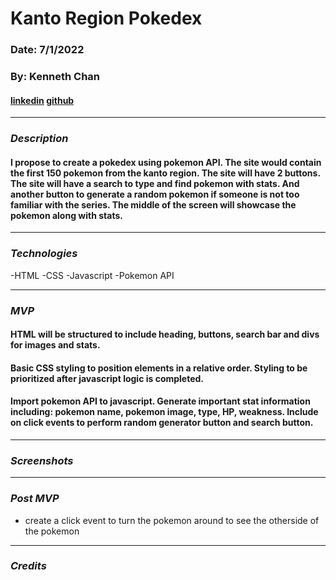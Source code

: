 # Kanto Region Pokedex

### Date: 7/1/2022

### By: Kenneth Chan

#### [linkedin](https://www.linkedin.com/in/kennethachan/) [github](https://github.com/kennethachan)

---

### **_Description_**

#### I propose to create a pokedex using pokemon API. The site would contain the first 150 pokemon from the kanto region. The site will have 2 buttons. The site will have a search to type and find pokemon with stats. And another button to generate a random pokemon if someone is not too familiar with the series. The middle of the screen will showcase the pokemon along with stats.

---

### **_Technologies_**

-HTML
-CSS
-Javascript
-Pokemon API

---

### **_MVP_**

#### HTML will be structured to include heading, buttons, search bar and divs for images and stats.

#### Basic CSS styling to position elements in a relative order. Styling to be prioritized after javascript logic is completed.

#### Import pokemon API to javascript. Generate important stat information including: pokemon name, pokemon image, type, HP, weakness. Include on click events to perform random generator button and search button.

---

### **_Screenshots_**

---

### **_Post MVP_**

- create a click event to turn the pokemon around to see the otherside of the pokemon

---

### **_Credits_**
